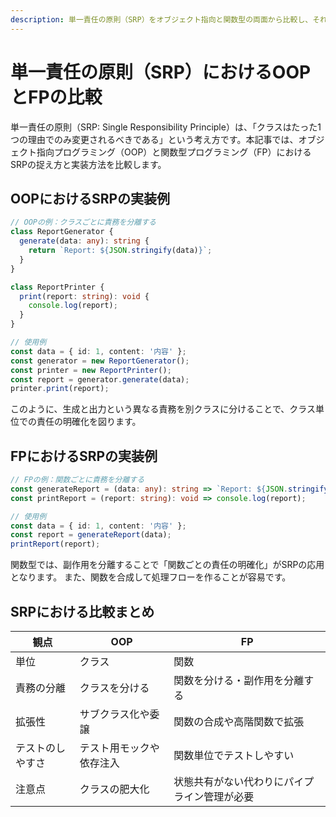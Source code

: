 ```yaml
---
description: 単一責任の原則（SRP）をオブジェクト指向と関数型の両面から比較し、それぞれの分離アプローチを具体例で解説。
---
```


# 単一責任の原則（SRP）におけるOOPとFPの比較

単一責任の原則（SRP: Single Responsibility Principle）は、「クラスはたった1つの理由でのみ変更されるべきである」という考え方です。本記事では、オブジェクト指向プログラミング（OOP）と関数型プログラミング（FP）におけるSRPの捉え方と実装方法を比較します。

## OOPにおけるSRPの実装例

```ts
// OOPの例：クラスごとに責務を分離する
class ReportGenerator {
  generate(data: any): string {
    return `Report: ${JSON.stringify(data)}`;
  }
}

class ReportPrinter {
  print(report: string): void {
    console.log(report);
  }
}

// 使用例
const data = { id: 1, content: '内容' };
const generator = new ReportGenerator();
const printer = new ReportPrinter();
const report = generator.generate(data);
printer.print(report);
```
このように、生成と出力という異なる責務を別クラスに分けることで、クラス単位での責任の明確化を図ります。

## FPにおけるSRPの実装例

```ts
// FPの例：関数ごとに責務を分離する
const generateReport = (data: any): string => `Report: ${JSON.stringify(data)}`;
const printReport = (report: string): void => console.log(report);

// 使用例
const data = { id: 1, content: '内容' };
const report = generateReport(data);
printReport(report);
```

関数型では、副作用を分離することで「関数ごとの責任の明確化」がSRPの応用となります。
また、関数を合成して処理フローを作ることが容易です。

## SRPにおける比較まとめ

|観点|OOP|FP|
|---|---|---|
|単位|クラス|関数|
|責務の分離|クラスを分ける|関数を分ける・副作用を分離する|
|拡張性|サブクラス化や委譲|関数の合成や高階関数で拡張|
|テストのしやすさ|テスト用モックや依存注入|関数単位でテストしやすい|
|注意点|クラスの肥大化|状態共有がない代わりにパイプライン管理が必要|
